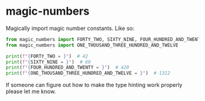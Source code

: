 # magic-numbers

Magically import magic number constants. Like so:

```py
from magic_numbers import FORTY_TWO, SIXTY_NINE, FOUR_HUNDRED_AND_TWENTY
from magic_numbers import ONE_THOUSAND_THREE_HUNDRED_AND_TWELVE

print(f"{FORTY_TWO = }")  # 42
print(f"{SIXTY_NINE = }")  # 69
print(f"{FOUR_HUNDRED_AND_TWENTY = }")  # 420
print(f"{ONE_THOUSAND_THREE_HUNDRED_AND_TWELVE = }")  # 1312
```

If someone can figure out how to make the type hinting work properly please let me know.
